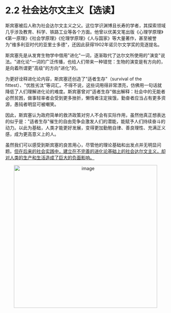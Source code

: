 

# 2.2 社会达尔文主义【选读】

斯宾塞被后人称为社会达尔文主义之父。这位学识渊博且长寿的学者，其探索领域几乎涉及教育、科学、铁路工业等各个方面。他曾以优美文笔出版《心理学原理》《第一原理》《社会学原理》《伦理学原理》《人与国家》等大量著作，甚至被誉为"维多利亚时代的亚里士多德"，还因此获得1902年诺贝尔文学奖的竞逐提名。

斯宾塞先是从发育生物学中借用"进化"一词，逐渐取代了达尔文所使用的"演变"说法。"进化论"一词的广泛传播，也给人们带来一种错觉：生物的演变是有方向的，是向着所谓更"高级"的方向"进化"的。

为更好诠释进化论内容，斯宾塞还创造了"适者生存"（survival of the fittest）、"优胜劣汰"等词汇。不得不说，这些词用得非常漂亮，仿佛用一句话就降低了人们理解进化论的难度。斯宾塞曾对"适者生存"做出解释：社会中的无能者必然贫困，做事轻率者会受到更多挫折，懒惰者注定挨饿，勤奋者应当占有更多资源，愚钝者明显可被嘲笑。

因此，斯宾塞认为政府简单的救济政策对穷人不会有实际作用，虽然他真正想表达的似乎是："适者生存"催生的自由竞争会激发人们的潜能，能赋予人们持续奋斗的动力。以此为基础，人类才能更好发展，变得更加勤勉自律、善良理性、充满正义感，成为更高意义上的人。

虽然我们可以感受到斯宾塞的良苦用心，尽管他的理论基础和出发点并无明显问题。[但在后来的社会实践中，建立在不完善的进化论基础上的社会达尔文主义，却对人类的生产和生活造成了巨大的负面影响。]()

<p align="center"><img width="450" alt="image" src="https://github.com/user-attachments/assets/05f07bf0-f7cd-4f56-9f07-64dd27a78efa" />
</p>

